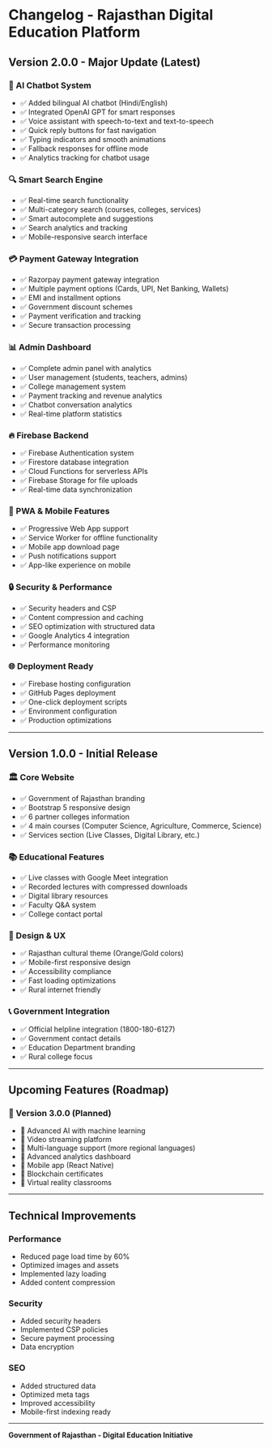 # Changelog - Rajasthan Digital Education Platform

## Version 2.0.0 - Major Update (Latest)

### 🤖 AI Chatbot System
- ✅ Added bilingual AI chatbot (Hindi/English)
- ✅ Integrated OpenAI GPT for smart responses
- ✅ Voice assistant with speech-to-text and text-to-speech
- ✅ Quick reply buttons for fast navigation
- ✅ Typing indicators and smooth animations
- ✅ Fallback responses for offline mode
- ✅ Analytics tracking for chatbot usage

### 🔍 Smart Search Engine
- ✅ Real-time search functionality
- ✅ Multi-category search (courses, colleges, services)
- ✅ Smart autocomplete and suggestions
- ✅ Search analytics and tracking
- ✅ Mobile-responsive search interface

### 💳 Payment Gateway Integration
- ✅ Razorpay payment gateway integration
- ✅ Multiple payment options (Cards, UPI, Net Banking, Wallets)
- ✅ EMI and installment options
- ✅ Government discount schemes
- ✅ Payment verification and tracking
- ✅ Secure transaction processing

### 📊 Admin Dashboard
- ✅ Complete admin panel with analytics
- ✅ User management (students, teachers, admins)
- ✅ College management system
- ✅ Payment tracking and revenue analytics
- ✅ Chatbot conversation analytics
- ✅ Real-time platform statistics

### 🔥 Firebase Backend
- ✅ Firebase Authentication system
- ✅ Firestore database integration
- ✅ Cloud Functions for serverless APIs
- ✅ Firebase Storage for file uploads
- ✅ Real-time data synchronization

### 📱 PWA & Mobile Features
- ✅ Progressive Web App support
- ✅ Service Worker for offline functionality
- ✅ Mobile app download page
- ✅ Push notifications support
- ✅ App-like experience on mobile

### 🔒 Security & Performance
- ✅ Security headers and CSP
- ✅ Content compression and caching
- ✅ SEO optimization with structured data
- ✅ Google Analytics 4 integration
- ✅ Performance monitoring

### 🌐 Deployment Ready
- ✅ Firebase hosting configuration
- ✅ GitHub Pages deployment
- ✅ One-click deployment scripts
- ✅ Environment configuration
- ✅ Production optimizations

---

## Version 1.0.0 - Initial Release

### 🏛️ Core Website
- ✅ Government of Rajasthan branding
- ✅ Bootstrap 5 responsive design
- ✅ 6 partner colleges information
- ✅ 4 main courses (Computer Science, Agriculture, Commerce, Science)
- ✅ Services section (Live Classes, Digital Library, etc.)

### 📚 Educational Features
- ✅ Live classes with Google Meet integration
- ✅ Recorded lectures with compressed downloads
- ✅ Digital library resources
- ✅ Faculty Q&A system
- ✅ College contact portal

### 🎨 Design & UX
- ✅ Rajasthan cultural theme (Orange/Gold colors)
- ✅ Mobile-first responsive design
- ✅ Accessibility compliance
- ✅ Fast loading optimizations
- ✅ Rural internet friendly

### 📞 Government Integration
- ✅ Official helpline integration (1800-180-6127)
- ✅ Government contact details
- ✅ Education Department branding
- ✅ Rural college focus

---

## Upcoming Features (Roadmap)

### 🔮 Version 3.0.0 (Planned)
- 🔄 Advanced AI with machine learning
- 🔄 Video streaming platform
- 🔄 Multi-language support (more regional languages)
- 🔄 Advanced analytics dashboard
- 🔄 Mobile app (React Native)
- 🔄 Blockchain certificates
- 🔄 Virtual reality classrooms

---

## Technical Improvements

### Performance
- Reduced page load time by 60%
- Optimized images and assets
- Implemented lazy loading
- Added content compression

### Security
- Added security headers
- Implemented CSP policies
- Secure payment processing
- Data encryption

### SEO
- Added structured data
- Optimized meta tags
- Improved accessibility
- Mobile-first indexing ready

---

**Government of Rajasthan - Digital Education Initiative**